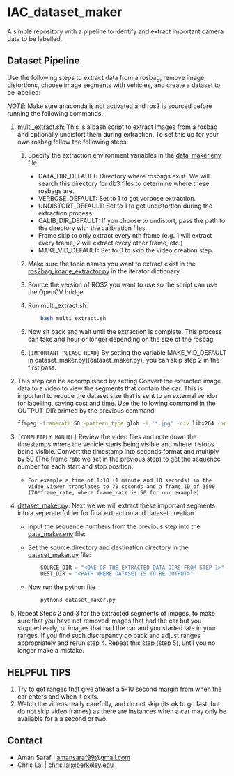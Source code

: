 # IAC_dataset_maker

A simple repository with a pipeline to identify and extract important camera data to be labelled.

## Dataset Pipeline

Use the following steps to extract data from a rosbag, remove image distortions, choose image segments with vehicles, and create a dataset to be labelled:

*NOTE*: Make sure anaconda is not activated and ros2 is sourced before running the following commands.

1. [multi_extract.sh](multi_extract.sh): This is a bash script to extract images from a rosbag and optionally undistort them during extraction. To set this up for your own rosbag follow the following steps:
    1. Specify the extraction environment variables in the [data_maker.env](data_maker.env) file:
        * DATA_DIR_DEFAULT: Directory where rosbags exist. We will search this directory for db3 files to determine where these rosbags are.
        * VERBOSE_DEFAULT: Set to 1 to get verbose extraction.
        * UNDISTORT_DEFAULT: Set to 1 to get undistortion during the extraction process.
        * CALIB_DIR_DEFAULT: If you choose to undistort, pass the path to the directory with the calibration files.
        * Frame skip to only extract every nth frame (e.g. 1 will extract every frame, 2 will extract every other frame, etc.)
        * MAKE_VID_DEFAULT: Set to 0 to skip the video creation step.

    2. Make sure the topic names you want to extract exist in the [ros2bag_image_extractor.py](ros2bag_image_extractor.py) in the iterator dictionary.
    3. Source the version of ROS2 you want to use so the script can use the OpenCV bridge
    4. Run multi_extract.sh:

        ```bash
            bash multi_extract.sh
        ```

    5. Now sit back and wait until the extraction is complete. This process can take and hour or longer depending on the size of the rosbag.
    6. `[IMPORTANT PLEASE READ]` By setting the variable MAKE_VID_DEFAULT in dataset_maker.py](dataset_maker.py), you can skip step 2 in the first pass.

2. This step can be accomplished by setting Convert the extracted image data to a video to view the segments that contain the car. This is important to reduce the dataset size that is sent to an external vendor for labelling, saving cost and time. Use the following command in the OUTPUT_DIR printed by the previous command:

    ```bash
    ffmpeg -framerate 50 -pattern_type glob -i '*.jpg' -c:v libx264 -profile:v high -crf 20 -pix_fmt yuv420p <NAME_AND_PATH_OF_VIDEO_FILE_OUTPUT.mp4>
    ```

3. `[COMPLETELY MANUAL]` Review the video files and note down the timestamps where the vehicle starts being visible and where it stops being visible. Convert the timestamp into seconds format and multiply by 50 (The frame rate we set in the previous step) to get the sequence number for each start and stop position.

    * `For example a time of 1:10 (1 minute and 10 seconds) in the video viewer translates to 70 seconds and a frame ID of 3500 (70*frame_rate, where frame_rate is 50 for our example)`

4. [dataset_maker.py](dataset_maker.py): Next we we will extract these important segments into a seperate folder for final extraction and dataset creation.
    * Input the sequence numbers from the previous step into the [data_maker.env](data_maker.env) file:

    * Set the source directory and destination directory in the [dataset_maker.py](dataset_maker.py) file:

        ```python
            SOURCE_DIR = "<ONE OF THE EXTRACTED DATA DIRS FROM STEP 1>"
            DEST_DIR = "<PATH WHERE DATASET IS TO BE OUTPUT>"
        ```

    * Now run the python file

        ```bash
            python3 dataset_maker.py
        ```

5. Repeat Steps 2 and 3 for the extracted segments of images, to make sure that you have not removed images that had the car but you stopped early, or images that had the car and you started late in your ranges. If you find such discrepancy go back and adjust ranges appropriately and rerun step 4. Repeat this step (step 5), until you no longer make a mistake.

## HELPFUL TIPS

1. Try to get ranges that give atleast a 5-10 second margin from when the car enters and when it exits.
2. Watch the videos really carefully, and do not skip (its ok to go fast, but do not skip video frames) as there are instances when a car may only be available for a a second or two.

## Contact

* Aman Saraf | [amansaraf99@gmail.com](mailto:amansaraf99@gmail.com)
* Chris Lai  | [chris.lai@berkeley.edu](mailto:chris.lai@berkeley.edu)
